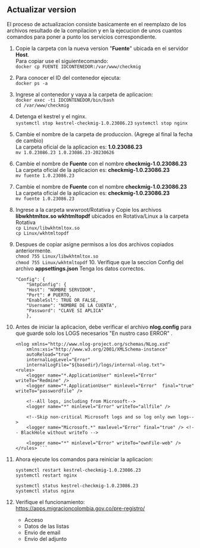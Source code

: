 ## <a name='actualizar'>Actualizar version</a>
      
  El proceso de actualizacion consiste basicamente en el reemplazo de los archivos resultado de la compilacion y en la ejecucion de unos cuantos comandos para poner a punto los servicios correspondiente.

  1. Copie la carpeta con la nueva version "<b>Fuente</b>" ubicada en el servidor <b>Host</b>.
     <br>Para copiar use el siguientecomando: <br>
     ``` docker cp FUENTE IDCONTENEDOR:/var/www/checkmig ```
  2. Para conocer el ID del contenedor ejecuta:<br>
     ``` docker ps -a ```
  3. Ingrese al contenedor y vaya a la carpeta de aplicacion: <br>
    ``` docker exec -ti IDCONTENEDOR/bin/bash ```<br>
    ``` cd /var/www/checkmig ```
  4. Detenga el kestrel y el nginx.<br>
     ``` systemctl stop kestrel-checkmig-1.0.23086.23 ```
     ``` systemctl stop nginx ```
  5. Cambie el nombre de la carpeta de produccion. (Agrege al final la fecha de cambio)<br>
     La carpeta oficial de la aplicacion es: <b>1.0.23086.23</b><br>
     ``` mv 1.0.23086.23 1.0.23086.23-20230626 ```
  6. Cambie el nombre de <b>Fuente</b> con el nombre <b>checkmig-1.0.23086.23</b><br>
     La carpeta oficial de la aplicacion es: <b>checkmig-1.0.23086.23</b><br>
     ``` mv fuente 1.0.23086.23 ```
  7. Cambie el nombre de <b>Fuente</b> con el nombre <b>checkmig-1.0.23086.23</b><br>
     La carpeta oficial de la aplicacion es: <b>checkmig-1.0.23086.23</b><br>
     ``` mv fuente 1.0.23086.23 ```
  8. Ingrese a la carpeta wwwroot/Rotativa y Copie los archivos <b>libwkhtmltox.so  wkhtmltopdf</b> ubicados en Rotativa/Linux a la carpeta Rotativa <br>
    ``` cp Linux/libwkhtmltox.so ```<br>
    ``` cp Linux/wkhtmltopdf ```
  9. Despues de copiar asigne permisos a los dos archivos copiados anteriormente.<br>
    ``` chmod 755 Linux/libwkhtmltox.so ```<br>
    ``` chmod 755 Linux/wkhtmltopdf ```
        10. Verifique que la seccion Config del archivo <b>appsettings.json</b> Tenga los datos correctos.<br>
        ```
        "Config": {
            "SmtpConfig": {
            "Host": "NOMBRE SERVIDOR",
            "Port": # PUERTO,
            "EnableSsl": TRUE OR FALSE,
            "Username": "NOMBRE DE LA CUENTA",
            "Password": "CLAVE SI APLICA"
            },
        ```
  10. Antes de iniciar la aplicacion, debe verificar el archivo  <b>nlog.config</b> para que guarde solo los LOGS necesarios "En nustro caso ERROR" .<br>
        ``` 
        <nlog xmlns="http://www.nlog-project.org/schemas/NLog.xsd"
            xmlns:xsi="http://www.w3.org/2001/XMLSchema-instance"
            autoReload="true"
            internalLogLevel="Error"
            internalLogFile="${basedir}/logs/internal-nlog.txt">
        <rules>
            <logger name="*.ApplicationUser" minlevel="Error" writeTo="Redmine" />
            <logger name="*.ApplicationUser" minlevel="Error"  final="true" writeTo="passwordfile" />

            <!--All logs, including from Microsoft-->
            <logger name="*" minlevel="Error" writeTo="allfile" />

            <!--Skip non-critical Microsoft logs and so log only own logs-->
            <logger name="Microsoft.*" maxlevel="Error" final="true" /> <!-- BlackHole without writeTo -->

            <logger name="*" minlevel="Error" writeTo="ownFile-web" />
        </rules> ```
  11. Ahora ejecute los comandos para reiniciar la aplicacion:<br>
    
        ``` systemctl restart kestrel-checkmig-1.0.23086.23 ``` <br>
        ``` systemctl restart nginx ``` <br>

        ``` systemctl status kestrel-checkmig-1.0.23086.23 ``` <br>
        ``` systemctl status nginx ```
  
  12. Verifique el funcionamiento: https://apps.migracioncolombia.gov.co/pre-registro/ <br>
      <ul>
        <li>Acceso</li>
        <li>Datos de las listas</li>
        <li>Envio de email</li>
        <li>Envio del adjunto</li>
      </ul>

